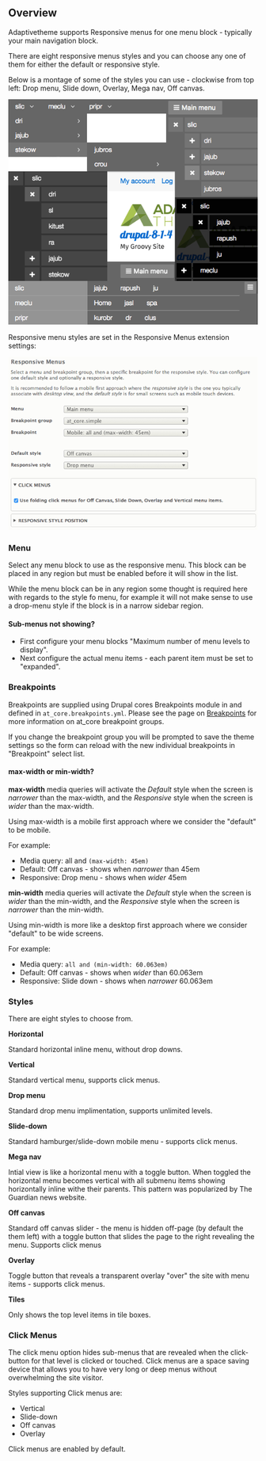## Overview

Adaptivetheme supports Responsive menus for one menu block - typically your main navigation block.

There are eight responsive menus styles and you can choose any one of them for either the default or responsive style.

Below is a montage of some of the styles you can use - clockwise from top left: Drop menu, Slide down, Overlay, Mega nav, Off canvas.

![Responsive menu examples](img/Resp-Menu-Ex-Selection.png)

Responsive menu styles are set in the Responsive Menus extension settings:

![Responsive menu settings](img/Responsive-Menu-Settings.png)

### Menu

Select any menu block to use as the responsive menu. This block can be placed in any region but must be enabled before it will show in the list.

While the menu block can be in any region some thought is required here with regards to the style fo menu, for example it will not make sense to use a drop-menu style if the block is in a narrow sidebar region.

#### Sub-menus not showing?

- First configure your menu blocks "Maximum number of menu levels to display".
- Next configure the actual menu items - each parent item must be set to "expanded".


### Breakpoints

Breakpoints are supplied using Drupal cores Breakpoints module in and defined in `at_core.breakpoints.yml`. Please see the page on [Breakpoints](../breakpoints.md) for more information on at_core breakpoint groups.

If you change the breakpoint group you will be prompted to save the theme settings so the form can reload with the new individual breakpoints in "Breakpoint" select list.

#### max-width or min-width?

**max-width** media queries will activate the _Default_ style when the screen is _narrower_ than the max-width, and the _Responsive_ style when the screen is _wider_ than the max-width.

Using max-width is a mobile first approach where we consider the "default" to be mobile.

For example:

- Media query: all and `(max-width: 45em)`
- Default: Off canvas - shows when _narrower_  than 45em
- Responsive: Drop menu - shows when _wider_ 45em


**min-width** media queries will activate the _Default_ style when the screen is _wider_ than the min-width, and the _Responsive_ style when the screen is _narrower_ than the min-width.

Using min-width is more like a desktop first approach where we consider "default" to be wide screens.

For example:

- Media query: `all and (min-width: 60.063em)`
- Default: Off canvas - shows when _wider_  than 60.063em
- Responsive: Slide down - shows when _narrower_ 60.063em


### Styles

There are eight styles to choose from.

**Horizontal**

Standard horizontal inline menu, without drop downs.

**Vertical**

Standard vertical menu, supports click menus.

**Drop menu**

Standard drop menu implimentation, supports unlimited levels.

**Slide-down**

Standard hamburger/slide-down mobile menu - supports click menus.

**Mega nav**

Intial view is like a horizontal menu with a toggle button. When toggled the horizontal menu becomes vertical with all submenu items showing horizontally inline withe their parents. This pattern was popularized by The Guardian news website.

**Off canvas**

Standard off canvas slider - the menu is hidden off-page (by default the them left) with a toggle button that slides the page to the right revealing the menu. Supports click menus

**Overlay**

Toggle button that reveals a transparent overlay "over" the site with menu items - supports click menus.

**Tiles**

Only shows the top level items in tile boxes.


### Click Menus

The click menu option hides sub-menus that are revealed when the click-button for that level is clicked or touched. Click menus are a space saving device that allows you to have very long or deep menus without overwhelming the site visitor.

Styles supporting Click menus are:

- Vertical
- Slide-down
- Off canvas
- Overlay

Click menus are enabled by default.

